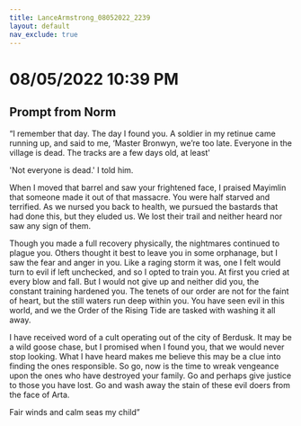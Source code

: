 ```yaml
---
title: LanceArmstrong_08052022_2239
layout: default
nav_exclude: true
---
```


# 08/05/2022 10:39 PM
## Prompt from Norm
“I remember that day. The day I found you.  A soldier in my retinue came running up, and said to me, ‘Master Bronwyn, we’re too late.  Everyone in the village is dead. The tracks are a few days old, at least'

'Not everyone is dead.' I told him.

 When I moved that barrel and saw your frightened face, I praised Mayimlin that someone made it out of that massacre.  You were half starved and terrified.  As we nursed you back to health, we pursued the bastards that had done this, but they eluded us.  We lost their trail and neither heard nor saw any sign of them.

Though you made a full recovery physically, the nightmares continued to plague you.  Others thought it best to leave you in some orphanage, but I saw the fear and anger in you.  Like a raging storm it was, one I felt would turn to evil if left unchecked, and so I opted to train you.  At first you cried at every blow and fall. But I would not give up and neither did you, the constant training hardened you.  The tenets of our order are not for the faint of heart, but the still waters run deep within you.  You have seen evil in this world, and we the Order of the Rising Tide are tasked with washing it all away.

I have received word of a cult operating out of the city of Berdusk.  It may be a wild goose chase, but I promised when I found you, that we would never stop looking.  What I have heard makes me believe this may be a clue into finding the ones responsible.  So go, now is the time to wreak vengeance upon the ones who have destroyed your family.  Go and perhaps give justice to those you have lost. Go and wash away the stain of these evil doers from the face of Arta.

Fair winds and calm seas my child” 
